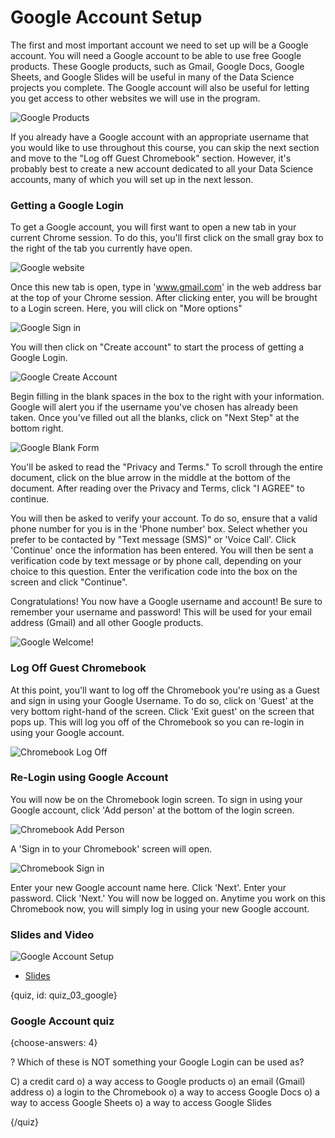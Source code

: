 # Google Account Setup

The first and most important account we need to set up will be a Google account. You will need a Google account to be able to use free Google products. These Google products, such as Gmail, Google Docs, Google Sheets, and Google Slides will be useful in many of the Data Science projects you complete. The Google account will also be useful for letting you get access to other 
websites we will use in the program. 

![Google Products](images/03_google_account/03_cdsintro_google_account-03.png)

If you already have a Google account with an appropriate username that you would like to use throughout this course, you can skip the next section and move to the "Log off Guest Chromebook" section. However, it's probably best to create a new account dedicated to all your Data Science accounts, many of which you will set up in the next lesson. 

### Getting a Google Login

To get a Google account, you will first want to open a new tab in your current Chrome session. To do this, you'll first click on the small gray box to the right of the tab you currently have open. 

![Google website](images/03_google_account/03_cdsintro_google_account-04.png)

Once this new tab is open, type in 'www.gmail.com' in the web address bar at the top of your Chrome session. After clicking enter, you will be brought to a Login screen. Here, you will click on "More options"

![Google Sign in](images/03_google_account/03_cdsintro_google_account-05.png)

You will then click on "Create account" to start the process of getting a Google Login. 

![Google Create Account](images/03_google_account/03_cdsintro_google_account-06.png)

Begin filling in the blank spaces in the box to the right with your information. Google will alert you if the username you've chosen has already been taken. Once you've filled out all the blanks, click on "Next Step" at the bottom right.

![Google Blank Form](images/03_google_account/03_cdsintro_google_account-08.png)

You'll be asked to read the "Privacy and Terms." To scroll through the entire document, click on the blue arrow in the middle at the bottom of the document. After reading over the Privacy and Terms, click "I AGREE" to continue.

You will then be asked to verify your account. To do so, ensure that a valid phone number for you is in the 'Phone number' box. Select whether you prefer to be contacted by "Text message (SMS)" or 'Voice Call'. Click 'Continue' once the information has been entered. You will then be sent a verification code by text message or by phone call, depending on your choice to this question. Enter the verification code into the box on the screen and click "Continue". 

Congratulations! You now have a Google username and account! Be sure to remember your username and password! This will be used for your email address (Gmail) and all other Google products. 

![Google Welcome!](images/03_google_account/03_cdsintro_google_account-15.png)

### Log Off Guest Chromebook

At this point, you'll want to log off the Chromebook you're using as a Guest and sign in using your Google Username. To do so, click on 'Guest' at the very bottom right-hand of the screen. Click 'Exit guest' on the screen that pops up. This will log you off of the Chromebook so you can re-login in using your Google account.

![Chromebook Log Off](images/03_google_account/03_cdsintro_google_account-16.png)

### Re-Login using Google Account

You will now be on the Chromebook login screen. To sign in using your Google account, click 'Add person' at the bottom of the login screen.

![Chromebook Add Person](images/03_google_account/03_cdsintro_google_account-17.png)

A 'Sign in to your Chromebook' screen will open. 

![Chromebook Sign in](images/03_google_account/03_cdsintro_google_account-18.png)

Enter your new Google account name here. Click 'Next'. Enter your password. Click 'Next.' You will now be logged on. Anytime you work on this Chromebook now, you will simply log in using your new Google account.

### Slides and Video

![Google Account Setup](https://youtu.be/xHEYatUU7qU)

* [Slides](https://docs.google.com/presentation/d/1sOBtwszQqq366q84VCDY_BwSjWQz_4yFJLC4ib1dEGQ/edit?usp=sharing)


{quiz, id: quiz_03_google}

### Google Account quiz

{choose-answers: 4}

? Which of these is NOT something your Google Login can be used as?

C) a credit card
o) a way access to Google products
o) an email (Gmail) address
o) a login to the Chromebook
o) a way to access Google Docs
o) a way to access Google Sheets
o) a way to access Google Slides

{/quiz}

